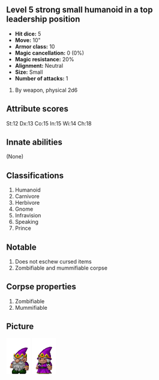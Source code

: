 ## Level 5 strong small humanoid in a top leadership position

- **Hit dice:** 5
- **Move:** 10"
- **Armor class:** 10
- **Magic cancellation:** 0 (0%)
- **Magic resistance:** 20%
- **Alignment:** Neutral
- **Size:** Small
- **Number of attacks:** 1
1. By weapon, physical 2d6

## Attribute scores

St:12 Dx:13 Co:15 In:15 Wi:14 Ch:18

## Innate abilities

(None)

## Classifications

1. Humanoid
2. Carnivore
3. Herbivore
4. Gnome
5. Infravision
6. Speaking
7. Prince

## Notable

1. Does not eschew cursed items
2. Zombifiable and mummifiable corpse

## Corpse properties

1. Zombifiable
2. Mummifiable

## Picture

![Gnome king](https://github.com/hyvanmielenpelit/GnollHackTileSet/blob/main/Monsters/gnome_king/gnome_king.png?raw=true) ![Gnome queen](https://github.com/hyvanmielenpelit/GnollHackTileSet/blob/main/Monsters/gnome_king/gnome_king_female.png?raw=true)

